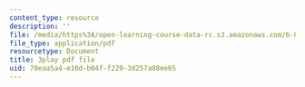 ```yaml
---
content_type: resource
description: ''
file: /media/https%3A/open-learning-course-data-rc.s3.amazonaws.com/6-00-introduction-to-computer-science-and-programming-fall-2008/70eaa5a4e10db04ff2293d257a08ee65_k6U-i4gXkLM.pdf
file_type: application/pdf
resourcetype: Document
title: 3play pdf file
uid: 70eaa5a4-e10d-b04f-f229-3d257a08ee65
---
```

